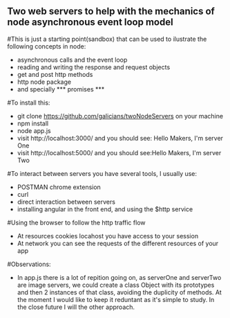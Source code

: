 ## Two web servers to help with the mechanics of node asynchronous event loop model

#This is just a starting point(sandbox) that can be used to ilustrate the following concepts in node:

 - asynchronous calls and the event loop
 - reading and writing the response and request objects
 - get and post http methods
 - http node package
 - and specially *** promises ***

#To install this:

 - git clone https://github.com/galicians/twoNodeServers on your machine
 - npm install
 - node app.js
 - visit http://localhost:3000/ and you should see: Hello Makers, I'm server One
 - visit http://localhost:5000/ and you should see:Hello Makers, I'm server Two

#To interact between servers you have several tools, I usually use:

- POSTMAN chrome extension
- curl
- direct interaction between servers
- installing angular in the front end, and using the $http service

#Using the browser to follow the http traffic flow

- At resources cookies locahost you have access to your session
- At network you can see the requests of the different resources of your app


#Observations:

- In app.js there is a lot of repition going on, as serverOne and serverTwo are image servers, we could create a class Object with its prototypes and then 2 instances of that class, avoiding the duplicity of methods. At the moment I would like to keep it reduntant as it's simple to study. In the close future I will the other approach.